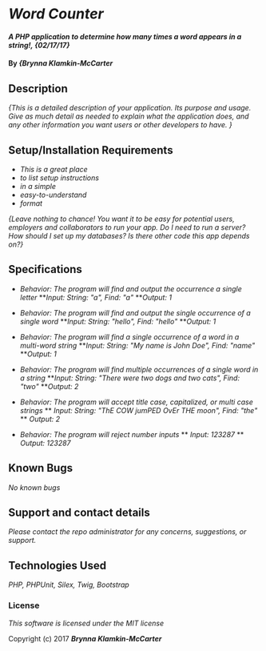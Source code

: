 # _Word Counter_

#### _A PHP application to determine how many times a word appears in a string!, {02/17/17}_

#### By _**{Brynna Klamkin-McCarter**_

## Description

_{This is a detailed description of your application. Its purpose and usage.  Give as much detail as needed to explain what the application does, and any other information you want users or other developers to have. }_

## Setup/Installation Requirements

* _This is a great place_
* _to list setup instructions_
* _in a simple_
* _easy-to-understand_
* _format_

_{Leave nothing to chance! You want it to be easy for potential users, employers and collaborators to run your app. Do I need to run a server? How should I set up my databases? Is there other code this app depends on?}_

## Specifications

* _Behavior: The program will find and output the occurrence a single letter_
    **_Input: String: "a", Find: "a"_
    **_Output: 1_

* _Behavior: The program will find and output the single occurrence of a single word_
    **_Input: String: "hello", Find: "hello"_
    **_Output: 1_

* _Behavior: The program will find a single occurrence of a word in a multi-word    string_
    **_Input: String: "My name is John Doe", Find: "name"_
    **_Output: 1_

* _Behavior: The program will find multiple occurrences of a single word in a string_
    **_Input: String: "There were two dogs and two cats", Find: "two"_
    **_Output: 2_

* _Behavior: The program will accept title case, capitalized, or multi case strings_
  ** _Input: String: "ThE COW jumPED OvEr THE moon", Find: "the"_
  ** _Output: 2_

* _Behavior: The program will reject number inputs_
    ** _Input: 123287_
    ** _Output: 123287_

## Known Bugs

_No known bugs_

## Support and contact details

_Please contact the repo administrator for any concerns, suggestions, or support._

## Technologies Used

_PHP, PHPUnit, Silex, Twig, Bootstrap_

### License

*This software is licensed under the MIT license*

Copyright (c) 2017 **_Brynna Klamkin-McCarter_**
